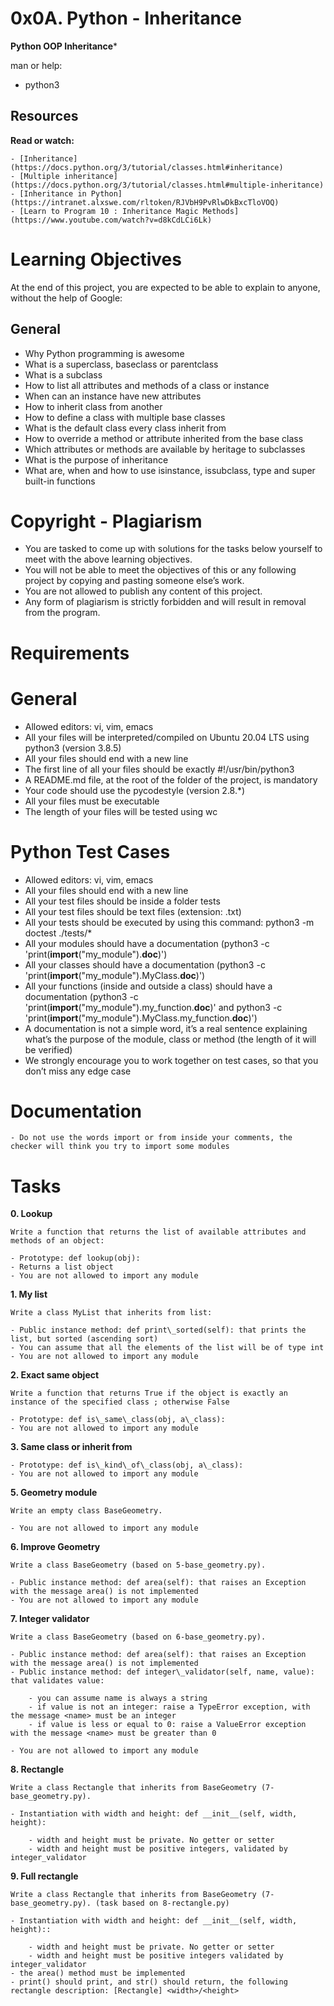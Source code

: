 # 0x0A. Python - Inheritance

**Python OOP Inheritance***

man or help:

- python3

## Resources

**Read or watch:**

    - [Inheritance](https://docs.python.org/3/tutorial/classes.html#inheritance)
    - [Multiple inheritance](https://docs.python.org/3/tutorial/classes.html#multiple-inheritance)
    - [Inheritance in Python](https://intranet.alxswe.com/rltoken/RJVbH9PvRlwDkBxcTloVOQ)
    - [Learn to Program 10 : Inheritance Magic Methods](https://www.youtube.com/watch?v=d8kCdLCi6Lk)

# Learning Objectives

At the end of this project, you are expected to be able to explain to anyone, without the help of Google:

## General

- Why Python programming is awesome
- What is a superclass, baseclass or parentclass
- What is a subclass
- How to list all attributes and methods of a class or instance
- When can an instance have new attributes
- How to inherit class from another
- How to define a class with multiple base classes 
- What is the default class every class inherit from
- How to override a method or attribute inherited from the base class
- Which attributes or methods are available by heritage to subclasses
- What is the purpose of inheritance
- What are, when and how to use isinstance, issubclass, type and super built-in functions

# Copyright - Plagiarism

- You are tasked to come up with solutions for the tasks below yourself to meet with the above learning objectives.
- You will not be able to meet the objectives of this or any following project by copying and pasting someone else’s work. 
- You are not allowed to publish any content of this project.
- Any form of plagiarism is strictly forbidden and will result in removal from the program.
 
# Requirements

# General

- Allowed editors: vi, vim, emacs
- All your files will be interpreted/compiled on Ubuntu 20.04 LTS using python3 (version 3.8.5)
- All your files should end with a new line
- The first line of all your files should be exactly #!/usr/bin/python3
- A README.md file, at the root of the folder of the project, is mandatory
- Your code should use the pycodestyle (version 2.8.*)
- All your files must be executable
- The length of your files will be tested using wc

# Python Test Cases

- Allowed editors: vi, vim, emacs
- All your files should end with a new line
- All your test files should be inside a folder tests
- All your test files should be text files (extension: .txt)
- All your tests should be executed by using this command: python3 -m doctest ./tests/*
- All your modules should have a documentation (python3 -c 'print(__import__("my\_module").__doc__)')
- All your classes should have a documentation (python3 -c 'print(__import__("my\_module").MyClass.__doc__)')
- All your functions (inside and outside a class) should have a documentation (python3 -c 'print(__import__("my\_module").my\_function.__doc__)' and python3 -c 'print(__import__("my\_module").MyClass.my\_function.__doc__)')
- A documentation is not a simple word, it’s a real sentence explaining what’s the purpose of the module, class or method (the length of it will be verified)
- We strongly encourage you to work together on test cases, so that you don’t miss any edge case

# Documentation

	- Do not use the words import or from inside your comments, the checker will think you try to import some modules

# Tasks

**0. Lookup**
	
	Write a function that returns the list of available attributes and methods of an object:
	
	- Prototype: def lookup(obj):
	- Returns a list object
	- You are not allowed to import any module

**1. My list**

	Write a class MyList that inherits from list:

	- Public instance method: def print\_sorted(self): that prints the list, but sorted (ascending sort)
	- You can assume that all the elements of the list will be of type int
	- You are not allowed to import any module

**2. Exact same object**

	Write a function that returns True if the object is exactly an instance of the specified class ; otherwise False
	
	- Prototype: def is\_same\_class(obj, a\_class):
	- You are not allowed to import any module

**3. Same class or inherit from**

	- Prototype: def is\_kind\_of\_class(obj, a\_class):
	- You are not allowed to import any module

**5. Geometry module**
	
	Write an empty class BaseGeometry.

	- You are not allowed to import any module

**6. Improve Geometry**

	Write a class BaseGeometry (based on 5-base_geometry.py).
	
	- Public instance method: def area(self): that raises an Exception with the message area() is not implemented
	- You are not allowed to import any module

**7. Integer validator**
	
	Write a class BaseGeometry (based on 6-base_geometry.py).

	- Public instance method: def area(self): that raises an Exception with the message area() is not implemented
	- Public instance method: def integer\_validator(self, name, value): that validates value: 

		- you can assume name is always a string
		- if value is not an integer: raise a TypeError exception, with the message <name> must be an integer
		- if value is less or equal to 0: raise a ValueError exception with the message <name> must be greater than 0

	- You are not allowed to import any module

**8. Rectangle**

	Write a class Rectangle that inherits from BaseGeometry (7-base_geometry.py).

	- Instantiation with width and height: def __init__(self, width, height):
		
		- width and height must be private. No getter or setter
		- width and height must be positive integers, validated by integer_validator

**9. Full rectangle**

	Write a class Rectangle that inherits from BaseGeometry (7-base_geometry.py). (task based on 8-rectangle.py)
	
	- Instantiation with width and height: def __init__(self, width, height):: 

		- width and height must be private. No getter or setter
		- width and height must be positive integers validated by integer_validator
	- the area() method must be implemented
	- print() should print, and str() should return, the following rectangle description: [Rectangle] <width>/<height>
